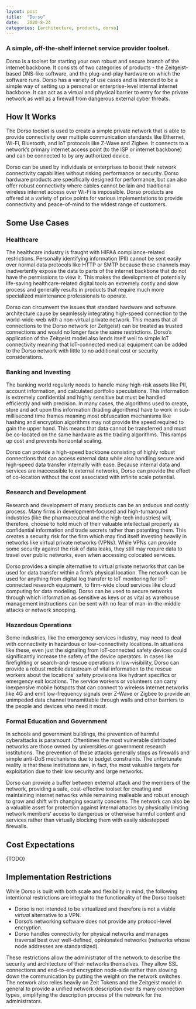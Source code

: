 ```yaml
---
layout: post
title:  "Dorso"
date:   2020-8-24
categories: [architecture, products, dorso]
---
```


### A simple, off-the-shelf internet service provider toolset.

Dorso is a toolset for starting your own robust and secure branch of the internet backbone. It consists of two categories of products - the Zeitgeist-based DNS-like software, and the plug-and-play hardware on which the software runs. Dorso has a variety of use cases and is intended to be a simple way of setting up a personal or enterprise-level internal internet backbone. It can act as a virtual and physical barrier to entry for the private network as well as a firewall from dangerous external cyber threats.


## How It Works

The Dorso toolset is used to create a simple private network that is able to provide connectivity over multiple communication standards like Ethernet, Wi-Fi, Bluetooth, and IoT protocols like Z-Wave and Zigbee. It connects to a network’s primary internet access point (to the ISP or internet backbone) and can be connected to by any authorized device.

Dorso can be used by individuals or enterprises to boost their network connectivity capabilities without risking performance or security. Dorso hardware products are specifically designed for performance, but can also offer robust connectivity where cables cannot be lain and traditional wireless internet access over Wi-Fi is impossible. Dorso products are offered at a variety of price points for various implementations to provide connectivity and peace-of-mind to the widest range of customers.


## Some Use Cases


### Healthcare

The healthcare industry is fraught with HIPAA compliance-related restrictions. Personally identifying information (PII) cannot be sent easily over normal data protocols like HTTP or SMTP because these channels may inadvertently expose the data to parts of the internet backbone that do not have the permissions to view it. This makes the development of potentially life-saving healthcare-related digital tools an extremely costly and slow process and generally results in products that require much more specialized maintenance professionals to operate.

Dorso can circumvent the issues that standard hardware and software architecture cause by seamlessly integrating high-speed connection to the world-wide-web with a non-virtual private network. This means that all connections to the Dorso network (or Zeitgeist) can be treated as trusted connections and would no longer face the same restrictions. Dorso’s application of the Zeitgeist model also lends itself well to simple IoT connectivity meaning that IoT-connected medical equipment can be added to the Dorso network with little to no additional cost or security considerations.


### Banking and Investing

The banking world regularly needs to handle many high-risk assets like PII, account information, and calculated portfolio speculations. This information is extremely confidential and highly sensitive but must be handled efficiently and with precision. In many cases, the algorithms used to create, store and act upon this information (trading algorithms) have to work in sub-millisecond time frames meaning most obfuscation mechanisms like hashing and encryption algorithms may not provide the speed required to gain the upper hand. This means that data cannot be transferred and must be co-located on the same hardware as the trading algorithms. This ramps up cost and prevents horizontal scaling.

Dorso can provide a high-speed backbone consisting of highly robust connections that can access external data while also handling secure and high-speed data transfer internally with ease. Because internal data and services are inaccessible to external networks, Dorso can provide the effect of co-location without the cost associated with infinite scale potential.


### Research and Development

Research and development of many products can be an arduous and costly process. Many firms in development-focused and high-turnaround industries (like the pharmaceutical and the high-tech industries) will, therefore, choose to hold much of their valuable intellectual property as confidential information and trade secrets rather than patenting them. This creates a security risk for the firm which may find itself investing heavily in networks like virtual private networks (VPNs). While VPNs can provide some security against the risk of data leaks, they still may require data to travel over public networks, even when accessing colocated services.

Dorso provides a simple alternative to virtual private networks that can be used for data transfer within a firm’s physical location. The network can be used for anything from digital log transfer to IoT monitoring for IoT-connected research equipment, to firm-wide cloud services like cloud computing for data modeling. Dorso can be used to secure networks through which information as sensitive as keys or as vital as warehouse management instructions can be sent with no fear of man-in-the-middle attacks or network snooping.


### Hazardous Operations

Some industries, like the emergency services industry, may need to deal with connectivity in hazardous or low-connectivity locations. In situations like these, even just the signaling from IoT-connected safety devices could significantly increase the safety of the device operators. In cases like firefighting or search-and-rescue operations in low-visibility, Dorso can provide a robust mobile datastream of vital information to the rescue workers about the locations’ safety provisions like hydrant specifics or emergency exit locations. The service workers or volunteers can carry inexpensive mobile hotspots that can connect to wireless internet networks like 4G and emit low-frequency signals over Z-Wave or Zigbee to provide an unimpeded data channel transmittable through walls and other barriers to the people and devices who need it most.


### Formal Education and Government

In schools and government buildings, the prevention of harmful cyberattacks is paramount. Oftentimes the most vulnerable distributed networks are those owned by universities or government research institutions. The prevention of these attacks generally stops as firewalls and simple anti-DoS mechanisms due to budget constraints. The unfortunate reality is that these institutions are, in fact, the most valuable targets for exploitation due to their low security and large networks.

Dorso can provide a buffer between external attack and the members of the network, providing a safe, cost-effective toolset for creating and maintaining internet networks while remaining malleable and robust enough to grow and shift with changing security concerns. The network can also be a valuable asset for protection against internal attacks by physically limiting network members’ access to dangerous or otherwise harmful content and services rather than virtually blocking them with easily sidestepped firewalls.


## Cost Expectations

{TODO}


## Implementation Restrictions

While Dorso is built with both scale and flexibility in mind, the following intentional restrictions are integral to the functionality of the Dorso toolset:



*   Dorso is not intended to be virtualized and therefore is not a viable _virtual_ alternative to a VPN.
*   Dorso’s networking software does not provide any protocol-level encryption.
*   Dorso handles connectivity for physical networks and manages traversal best over well-defined, opinionated networks (networks whose node addresses are standardized).

These restrictions allow the administrator of the network to describe the security and architecture of their networks themselves. They allow SSL connections and end-to-end encryption node-side rather than slowing down the communication by putting the weight on the network switches. The network also relies heavily on Zeit Tokens and the Zeitgeist model in general to provide a unified network description over its many connection types, simplifying the description process of the network for the administrators.
